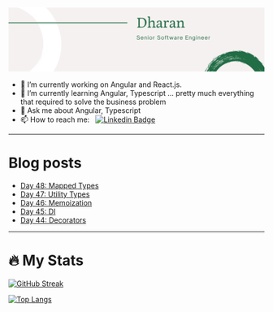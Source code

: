 <img src="./Banner.png" alt="Dharan">

- 🔭 I’m currently working on Angular and React.js.
- 🌱 I’m currently learning Angular, Typescript ... pretty much everything that required to solve the business problem 
- 💬 Ask me about Angular, Typescript
- 📫 How to reach me: &nbsp; [![Linkedin Badge](https://img.shields.io/badge/-Dharan_Ganesan-blue?style=flat&logo=Linkedin&logoColor=white)](https://www.linkedin.com/in/dharan-g)

---

# Blog posts
<!-- BLOG-POST-LIST:START -->
- [Day 48: Mapped Types](https://dev.to/dhrn/day-48-mapped-types-4gbn)
- [Day 47: Utility Types](https://dev.to/dhrn/day-47-utility-types-2g5m)
- [Day 46: Memoization](https://dev.to/dhrn/day-46-memoization-o0i)
- [Day 45: DI](https://dev.to/dhrn/day-45-di-system-2ig6)
- [Day 44: Decorators](https://dev.to/dhrn/day-44-decorators-3c42)
<!-- BLOG-POST-LIST:END -->

---
# 🔥   My Stats
[![GitHub Streak](http://github-readme-streak-stats.herokuapp.com?user=dhrn&theme=dark&background=000000)](https://git.io/streak-stats)

[![Top Langs](https://github-readme-stats.vercel.app/api/top-langs/?username=dhrn&layout=compact&theme=vision-friendly-dark)](https://github.com/anuraghazra/github-readme-stats)


